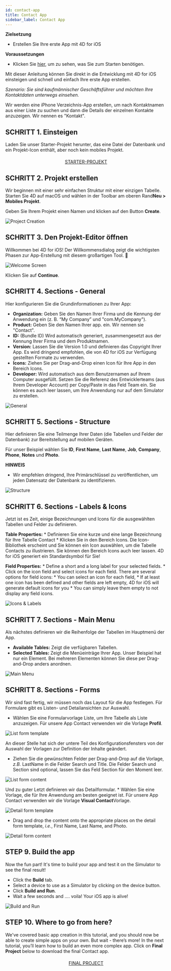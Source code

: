 ```yaml
---
id: contact-app
title: Contact App
sidebar_label: Contact App
---
```

<div class = "objectives"> 

**Zielsetzung**

* Erstellen Sie Ihre erste App mit 4D for iOS</div> <div class = "prerequisites"> 

**Voraussetzungen**

* Klicken Sie [hier](prerequisites.html), um zu sehen, was Sie zum Starten benötigen.</div> 

Mit dieser Anleitung können Sie direkt in die Entwicklung mit 4D for iOS einsteigen und schnell und einfach Ihre erste App erstellen.

*Szenario: Sie sind kaufmännischer Geschäftsführer und möchten Ihre Kontaktdaten unterwegs einsehen.*

Wir werden eine iPhone Verzeichnis-App erstellen, um nach Kontaktnamen aus einer Liste zu suchen und dann die Details der einzelnen Kontakte anzuzeigen. Wir nennen es "Kontakt".

## SCHRITT 1. Einsteigen

Laden Sie unser Starter-Projekt herunter, das eine Datei der Datenbank und ein Projekt-Icon enthält, aber noch kein mobiles Projekt.

<div style="text-align: center; margin-top: 20px">
  <p>
    

<a class="button"
href="../assets/contact-app/ContactStarter.zip">STARTER-PROJEKT</a>

  </p>
</div>

## SCHRITT 2. Projekt erstellen

Wir beginnen mit einer sehr einfachen Struktur mit einer einzigen Tabelle. Starten Sie 4D auf macOS und wählen in der Toolbar am oberen Rand**Neu > Mobiles Projekt**.

Geben Sie Ihrem Projekt einen Namen und klicken auf den Button **Create**.

![Project Creation](assets/contact-app/Project-creation-4D-for-iOS.png)

## SCHRITT 3. Den Projekt-Editor öffnen

Willkommen bei 4D for iOS! Der Willkommensdialog zeigt die wichtigsten Phasen zur App-Erstellung mit diesem großartigen Tool. 🙂

![Welcome Screen](assets/contact-app/Welcome-Screen-4D-for-iOS.png)

Klicken Sie auf **Continue**.

## SCHRITT 4. Sections - General

Hier konfigurieren Sie die Grundinformationen zu Ihrer App:

* **Organization:** Geben Sie den Namen Ihrer Firma und die Kennung der Anwendung ein (z. B. “My Company” und "com.MyCompany").
* **Product:** Geben Sie den Namen Ihrer app. ein. Wir nennen sie "Contact".
* **ID:** (Bundle ID) Wird automatisch generiert, zusammengesetzt aus der Kennung Ihrer Firma und dem Produktnamen.
* **Version:** Lassen Sie die Version 1.0 und definieren das Copyright Ihrer App. Es wird dringend empfohlen, die von 4D for iOS zur Verfügung gestellten Formate zu verwenden.
* **Icons:** Ziehen Sie per Drag-and-Drop einen Icon für Ihre App in den Bereich Icons.
* **Developer:** Wird automatisch aus dem Benutzernamen auf Ihrem Computer ausgefüllt. Setzen Sie die Referenz des Entwicklerteams (aus Ihrem Developer Account) per Copy/Paste in das Feld Team ein. Sie können es auch leer lassen, um Ihre Anwendung nur auf dem Simulator zu erstellen.

![General](assets/contact-app/Contact-app-general-section-4D-for-iOS.png)

## SCHRITT 5. Sections - Structure

Hier definieren Sie eine Teilmenge Ihrer Daten (die Tabellen und Felder der Datenbank) zur Bereitstellung auf mobilen Geräten.

Für unser Beispiel wählen Sie **ID**, **First Name**, **Last Name**, **Job**, **Company**, **Phone**, **Notes** und **Photo**.<div class = "tips"> 

**HINWEIS**

* Wir empfehlen dringend, Ihre Primärschlüssel zu veröffentlichen, um jeden Datensatz der Datenbank zu identifizieren.</div> 

![Structure](assets/contact-app/Contact-app-structure-section-4D-for-iOS.png)

## SCHRITT 6. Sections - Labels & Icons

Jetzt ist es Zeit, einige Bezeichnungen und Icons für die ausgewählten Tabellen und Felder zu definieren.

**Table Properties:** * Definieren Sie eine kurze und eine lange Bezeichnung für Ihre Tabelle Contact * Klicken Sie in den Bereich Icons. Die Icon-Bibliothek erscheint und Sie können ein Icon auswählen, um die Tabelle Contacts zu illustrieren. Sie können den Bereich Icons auch leer lassen. 4D for iOS generiert ein Standardsymbol für Sie!

**Field Properties:** * Define a short and a long label for your selected fields. * Click on the icon field and select icons for each field. There are several options for field icons: * You can select an icon for each field, * If at least one icon has been defined and other fields are left empty, 4D for iOS will generate default icons for you * You can simply leave them empty to not display any field icons.

![Icons & Labels](assets/contact-app/Contact-app-icons-labels-section-4D-for-iOS.png)

## SCHRITT 7. Sections - Main Menu

Als nächstes definieren wir die Reihenfolge der Tabellen im Hauptmenü der App.

* **Available Tables:** Zeigt die verfügbaren Tabellen.
* **Selected Tables:** Zeigt die Menüeinträge Ihrer App. Unser Beispiel hat nur ein Element. Bei mehreren Elementen können Sie diese per Drag-and-Drop anders anordnen.

![Main Menu](assets/contact-app/Contact-app-main-menu-section-4D-for-iOS.png)

## SCHRITT 8. Sections - Forms

Wir sind fast fertig, wir müssen noch das Layout für die App festlegen. Für Formulare gibt es Listen- und Detailansichten zur Auswahl.

* Wählen Sie eine Formularvorlage Liste, um Ihre Tabelle als Liste anzuzeigen. Für unsere App Contact verwenden wir die Vorlage **Profil**.

![List form template](assets/contact-app/ListformTemplate-form-section-4D-for-iOS.png)

An dieser Stelle hat sich der untere Teil des Konfigurationsfensters von der Auswahl der Vorlagen zur Definition der Inhalte geändert.

* Ziehen Sie die gewünschten Felder per Drag-and-Drop auf die Vorlage, *z.B.* LastName in die Felder Search und Title. Die Felder Search und Section sind optional, lassen Sie das Feld Section für den Moment leer.

![List form content](assets/contact-app/ListformContent-form-section-4D-for-iOS.png)

Und zu guter Letzt definieren wir das Detailformular. * Wählen Sie eine Vorlage, die für Ihre Anwendung am besten geeignet ist. Für unsere App Contact verwenden wir die Vorlage **Visual Contact**Vorlage.

![Detail form template](assets/contact-app/DetailformTemplate-form-section-4D-for-iOS.png)

* Drag and drop the content onto the appropriate places on the detail form template, *i.e.*, First Name, Last Name, and Photo.

![Detail form content](assets/contact-app/DetailformContent-form-section-4D-for-iOS.png)

## STEP 9. Build the app

Now the fun part! It's time to build your app and test it on the Simulator to see the final result!

* Click the **Build** tab.
* Select a device to use as a Simulator by clicking on the device button.
* Click **Build and Run**.
* Wait a few seconds and …. voila! Your iOS app is alive!

![Build and Run](assets/contact-app/Build-the-app-simulator.png)

## STEP 10. Where to go from here?

We've covered basic app creation in this tutorial, and you should now be able to create simple apps on your own. But wait - there’s more! In the next tutorial, you’ll learn how to build an even more complex app. Click on **Final Project** below to download the final Contact app.

<div style="text-align: center; margin-top: 20px">
  <p>
    

<a class="button"
href="../assets/contact-app/ContactFinal.zip">FINAL PROJECT</a>

  </p>
</div>
